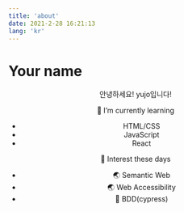 ```yaml
---
title: 'about'
date: 2021-2-28 16:21:13
lang: 'kr'
---
```


# Your name

<div align="center">

안녕하세요! yujo입니다!

🌱 I’m currently learning

- HTML/CSS
- JavaScript
- React

🔎 Interest these days

- 🌏 Semantic Web
- 🌏 Web Accessibility
- 🧪 BDD(cypress)

</div>
